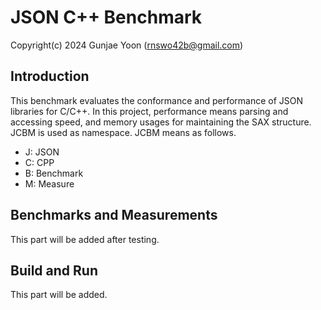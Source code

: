 # JSON C++ Benchmark

Copyright(c) 2024 Gunjae Yoon (rnswo42b@gmail.com)

## Introduction

This benchmark evaluates the conformance and performance of JSON libraries for C/C++. In this project, performance means parsing and accessing speed, and memory usages for maintaining the SAX structure. JCBM is used as namespace. JCBM means as follows.
- J: JSON
- C: CPP
- B: Benchmark
- M: Measure

## Benchmarks and Measurements

This part will be added after testing.

## Build and Run

This part will be added.

